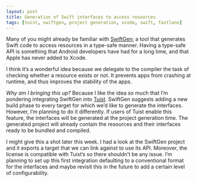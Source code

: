 ```yaml
---
layout: post
title: Generation of Swift interfaces to access resources
tags: [tuist, swiftgen, project generation, xcode, swift, fastlane]
---
```


Many of you might already be familiar with [SwiftGen](https://github.com/SwiftGen/SwiftGen); a tool that generates Swift code to access resources in a type-safe manner. Having a type-safe API is something that Android developers have had for a long time, and that Apple has never added to Xcode.

I think it’s a wonderful idea because we delegate to the compiler the task of checking whether a resource exists or not. It prevents apps from crashing at runtime, and thus improves the stability of the apps.

_Why am I bringing this up?_ Because I like the idea so much that I’m pondering integrating SwiftGen into [Tuist](https://tuist.io). SwiftGen suggests adding a new build phase to every target for which we’d like to generate the interfaces. However, I’m planning to do it differently. If users of Tuist enable this feature, the interfaces will be generated at the project generation time. The generated project will already contain the resources and their interfaces ready to be bundled and compiled.

I might give this a shot later this week. I had a look at the SwiftGen project and it exports a target that we can link against to use its API. Moreover, the license is compatible with Tuist’s so there shouldn’t be any issue.
I’m planning to set up this first integration defaulting to a conventional format for the interfaces and maybe revisit this in the future to add a certain level of configurability.

